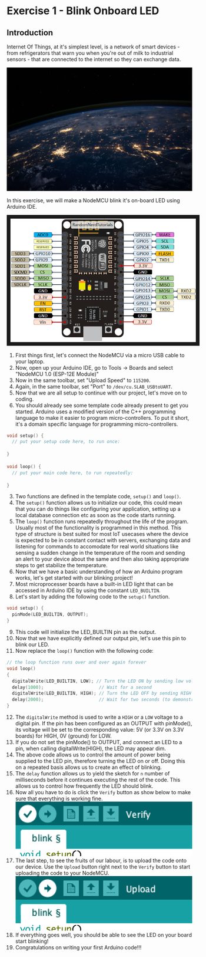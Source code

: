 # Exercise 1 - Blink Onboard LED

## Introduction

Internet Of Things, at it's simplest level, is a network of smart devices - from refrigerators that warn you when you're out of milk to industrial sensors - that are connected to the internet so they can exchange data.

![Image depicting an inter connected world](./space.jpeg)

In this exercise, we will make a NodeMCU blink it's on-board LED using Arduino IDE.

<img src="https://raw.githubusercontent.com/erviveksoni/alexa-controlled-smart-home-lab/master/images/ESP8266-NodeMCU-pinout-gpio-pin.png" alt="NodeMCU" width="600" border="10" />
<br/>

1. First things first, let's connect the NodeMCU via a micro USB cable to your laptop.
2. Now, open up your Arduino IDE, go to Tools -> Boards and select "NodeMCU 1.0 (ESP-12E Module)"
3. Now in the same toolbar, set "Upload Speed" to `115200`.
4. Again, in the same toolbar, set "Port" to `/dev/cu.SLAB_USBtoUART`.
5. Now that we are all setup to continue with our project, let's move on to coding.
6. You should already see some template code already present to get you started. Arduino uses a modified version of the C++ programming language to make it easier to program micro-controllers. To put it short, it's a domain specific language for programming micro-controllers.
```c++
void setup() {
  // put your setup code here, to run once:

}

void loop() {
  // put your main code here, to run repeatedly:

}
```
3. Two functions are defined in the template code, `setup()` and `loop()`.
4. The `setup()` function allows us to initialize our code, this could mean that you can do things like configuring your application, setting up a local database connection etc as soon as the code starts running.
5. The `loop()` function runs repeatedly throughout the life of the program. Usually most of the functionality is programmed in this method. This type of structure is best suited for most IoT usecases where the device is expected to be in constant contact with servers, exchanging data and listening for commands to accomodate for real world situations like sensing a sudden change in the temperature of the room and sending an alert to your device about the same and then also taking appropriate steps to get stabilize the temperature.
6. Now that we have a basic understanding of how an Arduino program works, let's get started with our blinking project!
7. Most microprocesser boards have a built-in LED light that can be accessed in Arduino IDE by using the constant `LED_BUILTIN`.
8. Let's start by adding the following code to the `setup()` function.
```c++
void setup() {
  pinMode(LED_BUILTIN, OUTPUT);
}
```
9. This code will initialize the LED_BUILTIN pin as the output.
10. Now that we have explicitly defined our output pin, let's use this pin to blink our LED.
11. Now replace the `loop()` function with the following code:
```c++
// the loop function runs over and over again forever
void loop()
{
  digitalWrite(LED_BUILTIN, LOW); // Turn the LED ON by sending low voltage
  delay(1000);                     // Wait for a second
  digitalWrite(LED_BUILTIN, HIGH); // Turn the LED OFF by sending HIGH voltage
  delay(2000);                     // Wait for two seconds (to demonstrate the active low LED)
}
```
12. The `digitalWrite` method is used to write a `HIGH` or a `LOW` voltage to a digital pin. If the pin has been configured as an OUTPUT with pinMode(), its voltage will be set to the corresponding value: 5V (or 3.3V on 3.3V boards) for HIGH, 0V (ground) for LOW. 
13. If you do not set the pinMode() to OUTPUT, and connect an LED to a pin, when calling digitalWrite(HIGH), the LED may appear dim.
14. The above code allows us to control the amount of power being supplied to the LED pin, therefore turning the LED on or off. Doing  this on a repeated basis allows us to create an effect of blinking.
15. The `delay` function allows us to yield the sketch for `n` number of milliseconds before it continues executing the rest of the code. This allows us to control how frequently the LED should blink.
16. Now all you have to do is click the `Verify` button as show below to make sure that everything is working fine.
![Verify button](./verify.png)
17. The last step, to see the fruits of our labour, is to upload the code onto our device. Use the `Upload` button right next to the `Verify` button to start uploading the code to your NodeMCU.
![Upload button](./upload.png)
18. If everything goes well, you should be able to see the LED on your board start blinking!
29. Congratulations on writing your first Arduino code!!!

